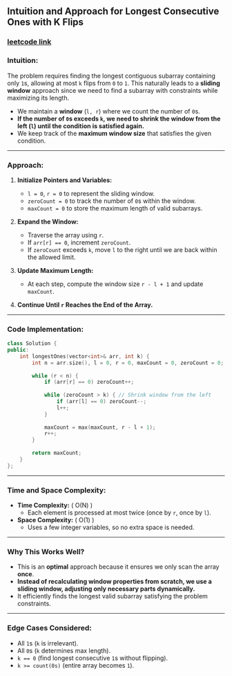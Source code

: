 ## Intuition and Approach for Longest Consecutive Ones with K Flips

### [leetcode link](https://leetcode.com/problems/max-consecutive-ones-iii/description/)

### **Intuition:**
The problem requires finding the longest contiguous subarray containing only `1`s, allowing at most `k` flips from `0` to `1`. This naturally leads to a **sliding window** approach since we need to find a subarray with constraints while maximizing its length.

- We maintain a **window** (`l, r`) where we count the number of `0`s.
- **If the number of `0`s exceeds `k`, we need to shrink the window from the left (`l`) until the condition is satisfied again.**
- We keep track of the **maximum window size** that satisfies the given condition.

---

### **Approach:**
1. **Initialize Pointers and Variables:**
   - `l = 0`, `r = 0` to represent the sliding window.
   - `zeroCount = 0` to track the number of `0`s within the window.
   - `maxCount = 0` to store the maximum length of valid subarrays.

2. **Expand the Window:**
   - Traverse the array using `r`.
   - If `arr[r] == 0`, increment `zeroCount`.
   - If `zeroCount` exceeds `k`, move `l` to the right until we are back within the allowed limit.

3. **Update Maximum Length:**
   - At each step, compute the window size `r - l + 1` and update `maxCount`.

4. **Continue Until `r` Reaches the End of the Array.**

---

### **Code Implementation:**
```cpp
class Solution {
public:
    int longestOnes(vector<int>& arr, int k) {
        int n = arr.size(), l = 0, r = 0, maxCount = 0, zeroCount = 0;
        
        while (r < n) {
            if (arr[r] == 0) zeroCount++;
            
            while (zeroCount > k) { // Shrink window from the left
                if (arr[l] == 0) zeroCount--;
                l++;
            }
            
            maxCount = max(maxCount, r - l + 1);
            r++;
        }
        
        return maxCount;
    }
};
```

---

### **Time and Space Complexity:**
- **Time Complexity:** \( O(N) \)
  - Each element is processed at most twice (once by `r`, once by `l`).
- **Space Complexity:** \( O(1) \)
  - Uses a few integer variables, so no extra space is needed.

---

### **Why This Works Well?**
- This is an **optimal** approach because it ensures we only scan the array **once**.
- **Instead of recalculating window properties from scratch, we use a sliding window, adjusting only necessary parts dynamically.**
- It efficiently finds the longest valid subarray satisfying the problem constraints.

---

### **Edge Cases Considered:**
- All `1`s (`k` is irrelevant).
- All `0`s (`k` determines max length).
- `k == 0` (find longest consecutive `1`s without flipping).
- `k >= count(0s)` (entire array becomes `1`).

